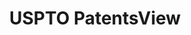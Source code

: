 ---
layout: default
bigquery: https://console.cloud.google.com/bigquery?p=patents-public-data&d=patentsview&page=dataset
citation: Attribution should be given to PatentsView for use, distribution, or derivative
  works.
code: https://github.com/CSSIP-AIR/PatentsView-Code-Snippets/
contributors: USPTO
cost: None
description: 'PatentsView includes US patent data including raw data (summaries, applications,
  pregrant applications), disambugations of inventors and assignees, and inventor
  gender estimates.  Also foreign priority data, # of figures and sheets, and government
  interest statements.'
documentation: https://patentsview.org/query/builder-faqs
last_edit: 04/11/2022, 07:24:19
location: https://patentsview.org/
maintained_by: USPTO
record_creation_timestamp: 12/2/2020 17:20:46
schema_fields:
- lapse_of_patent
- designation
- _102_date
- disamb_assignee_id_20191008
- subsection_id
- county_fips
- disamb_inventor_id_20190312
- disamb_inventor_id_20200331
- num_claims
- num_figures
- term_extension
- patent_id
- disamb_inventor_id_20201229
- group_id
- citation_id
- attribution_status
- action_date
- disamb_assignee_id_20191231
- application_id
- location_id
- subclass
- exemplary
- disamb_inventor_id_20200929
- f371_date
- uuid
- series_code
- id
- disamb_inventor_id_20170307
- filename
- county
- latlong
- field_title
- deceased
- state
- subcategory_id
- _371_date
- symbol_position
- lawyer_id
- disamb_assignee_id_20200630
- doctype
- num_sheets
- male
- withdrawn
- disamb_assignee_id_20200929
- rawlocation_id
- disamb_inventor_id_20170808
- subgroup_id
- ipc_version_indicator
- kind
- publication_number
- sequence
- main_group
- disamb_inventor_id_20171226
- number
- male_flag
- lname
- disamb_inventor_id_20171003
- category
- name
- classification_level
- fname
- name_last
- abstract
- num
- ipc_class
- level_three
- classification_value
- subclass_id
- level_two
- assignee_id
- contract_award_number
- disamb_inventor_id_20180528
- mainclass_id
- disamb_assignee_id_20190820
- rawinventor_id
- classification_data_source
- term_disclaimer
- field_id
- subgroup
- type
- category_id
- disamb_assignee_id_20181127
- inventor_id
- disamb_inventor_id_20191008
- latin_name
- group
- sector_title
- applicant_type
- disamb_assignee_id_20190312
- title
- classification_status
- name_first
- doc_type
- text
- date
- level_one
- city
- term_grant
- longitude
- dependent
- disamb_inventor_id_20191231
- disclaimer_date
- disamb_inventor_id_20200630
- relkind
- country_transformed
- state_fips
- disamb_assignee_id_20200331
- rule_47
- f102_date
- length
- organization_id
- reldocno
- country
- organization
- section
- rel_id
- latitude
- status
- gi_statement
- disamb_inventor_id_20181127
- disamb_inventor_id_20190820
- section_id
- role
- variety
- rawassignee_id
shortname: patentsview
tags:
- disambiguation
- United States
- gender
terms_of_use: Creative Commons Attribution 4.0 International License.
timeframe: 1963-1999
title: USPTO PatentsView
uuid: cf1780b1-e265-4e49-8d1d-83b9cfe0fd9a
---